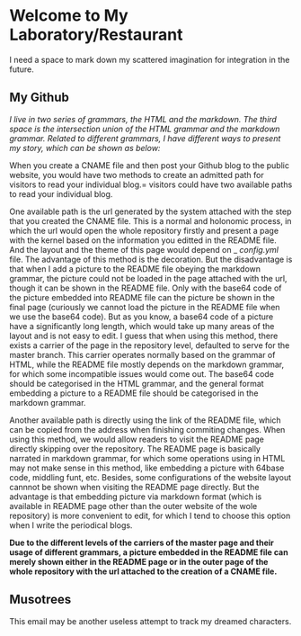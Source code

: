 # Welcome to My Laboratory/Restaurant           
I need a space to mark down my scattered imagination for integration in the future.         

## My Github         

_I live in two series of grammars, the HTML and the markdown. The third space is the intersection union of the HTML grammar and the markdown grammar. Related to different grammars, I have different ways to present my story, which can be shown as below:_           

      
When you create a CNAME file and then post your Github blog to the public website, you would have two methods to create an admitted path for visitors to read your individual blog.= visitors could have two available paths to read your individual blog.           
        
One available path is the url generated by the system attached with the step that you created the CNAME file. This is a normal and holonomic process, in which the url would open the whole repository firstly and present a page with the kernel based on the information you editted in the README file. And the layout and the theme of this page would depend on _ _config.yml_ file. The advantage of this method is the decoration. But the disadvantage is that when I add a picture to the README file obeying the markdown grammar, the picture could not be loaded in the page attached with the url, though it can be shown in the README file. Only with the base64 code of the picture embedded into README file can the picture be shown in the final page (curiously we cannot load the picture in the README file when we use the base64 code). But as you know, a base64 code of a picture have a significantly long length, which would take up many areas of the layout and is not easy to edit. I guess that when using this method, there exists a carrier of the page in the repository level, defaulted to serve for the master branch. This carrier operates normally based on the grammar of HTML, while the README file mostly depends on the markdown grammar, for which some incompatible issues would come out. The base64 code should be categorised in the HTML grammar, and the general format embedding a picture to a README file should be categorised in the markdown grammar.                         
        
Another available path is directly using the link of the README file, which can be copied from the address when finishing commiting changes. When using this method, we would allow readers to visit the README page directly skipping over the repository. The README page is basically narrated in markdown grammar, for which some operations using in HTML may not make sense in this method, like embedding a picture with 64base code, middling funt, etc. Besides, some configurations of the website layout cannnot be shown when visiting the README page directly. But the advantage is that embedding picture via markdown format (which is available in README page other than the outer website of the wole repository) is more convenient to edit, for which I tend to choose this option when I write the periodical blogs.                  

**Due to the different levels of the carriers of the master page and their usage of different grammars, a picture embedded in the README file can merely shown either in the README page or in the outer page of the whole repository with the url attached to the creation of a CNAME file.**          


## Musotrees         
This email may be another useless attempt to track my dreamed characters.    
        
        
